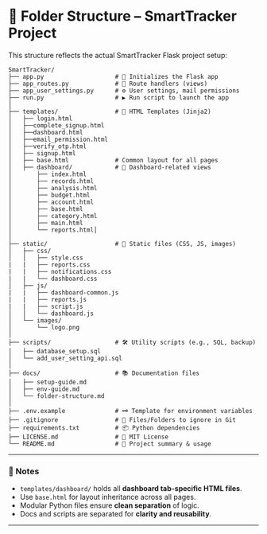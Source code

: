 # 📁 Folder Structure – SmartTracker Project

This structure reflects the actual SmartTracker Flask project setup:

```
SmartTracker/
├── app.py                    # 🚀 Initializes the Flask app
├── app_routes.py             # 🔁 Route handlers (views)
├── app_user_settings.py      # ⚙️ User settings, mail permissions
├── run.py                    # ▶️ Run script to launch the app
│
├── templates/                # 🧾 HTML Templates (Jinja2)
│   ├── login.html
│   ├──complete_signup.html
│   ├──dashboard.html
│   ├──email_permission.html
│   ├──verify_otp.html
│   ├── signup.html
│   ├── base.html             # Common layout for all pages
│   ├── dashboard/            # 📂 Dashboard-related views
│       ├── index.html
│       ├── records.html
│       ├── analysis.html
│       ├── budget.html
│       ├── account.html
│       ├── base.html
│       ├── category.html
│       ├── main.html
│       └── reports.html│   
│
├── static/                   # 🎨 Static files (CSS, JS, images)
│   ├── css/
│   │   ├── style.css
|   |   ├── reports.css
|   |   ├── notifications.css
|   |   └── dashboard.css
│   ├── js/
|   |   ├── dashboard-common.js
|   |   ├── reports.js
|   |   ├── script.js
│   │   └── dashboard.js
│   └── images/
│       └── logo.png
│
├── scripts/                  # 🛠️ Utility scripts (e.g., SQL, backup)
│   ├── database_setup.sql
│   └── add_user_setting_api.sql
│
├── docs/                     # 📚 Documentation files
│   ├── setup-guide.md
│   ├── env-guide.md
│   └── folder-structure.md
│
├── .env.example              # 🗝️ Template for environment variables
├── .gitignore                # 🙈 Files/Folders to ignore in Git
├── requirements.txt          # 📦 Python dependencies
├── LICENSE.md                # 📄 MIT License
└── README.md                 # 📘 Project summary & usage

```

---

### 📌 Notes

- `templates/dashboard/` holds all **dashboard tab-specific HTML files**.
- Use `base.html` for layout inheritance across all pages.
- Modular Python files ensure **clean separation** of logic.
- Docs and scripts are separated for **clarity and reusability**.

---

